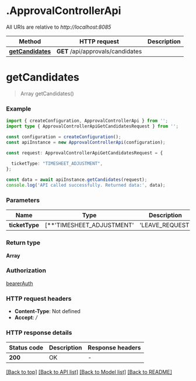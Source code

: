 # .ApprovalControllerApi

All URIs are relative to *http://localhost:8085*

Method | HTTP request | Description
------------- | ------------- | -------------
[**getCandidates**](ApprovalControllerApi.md#getCandidates) | **GET** /api/approvals/candidates | 


# **getCandidates**
> Array<UserDto> getCandidates()


### Example


```typescript
import { createConfiguration, ApprovalControllerApi } from '';
import type { ApprovalControllerApiGetCandidatesRequest } from '';

const configuration = createConfiguration();
const apiInstance = new ApprovalControllerApi(configuration);

const request: ApprovalControllerApiGetCandidatesRequest = {
  
  ticketType: "TIMESHEET_ADJUSTMENT",
};

const data = await apiInstance.getCandidates(request);
console.log('API called successfully. Returned data:', data);
```


### Parameters

Name | Type | Description  | Notes
------------- | ------------- | ------------- | -------------
 **ticketType** | [**&#39;TIMESHEET_ADJUSTMENT&#39; | &#39;LEAVE_REQUEST&#39; | &#39;OVERTIME_REQUEST&#39; | &#39;WORK_FROM_HOME&#39;**]**Array<&#39;TIMESHEET_ADJUSTMENT&#39; &#124; &#39;LEAVE_REQUEST&#39; &#124; &#39;OVERTIME_REQUEST&#39; &#124; &#39;WORK_FROM_HOME&#39;>** |  | defaults to undefined


### Return type

**Array<UserDto>**

### Authorization

[bearerAuth](README.md#bearerAuth)

### HTTP request headers

 - **Content-Type**: Not defined
 - **Accept**: */*


### HTTP response details
| Status code | Description | Response headers |
|-------------|-------------|------------------|
**200** | OK |  -  |

[[Back to top]](#) [[Back to API list]](README.md#documentation-for-api-endpoints) [[Back to Model list]](README.md#documentation-for-models) [[Back to README]](README.md)



